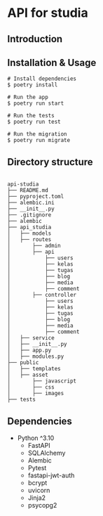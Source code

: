 # API for studia

## Introduction

## Installation & Usage

```
# Install dependencies
$ poetry install

# Run the app
$ poetry run start

# Run the tests
$ poetry run test

# Run the migration
$ poetry run migrate
```

## Directory structure

```

api-studia
├── README.md
├── pyproject.toml
├── alembic.ini
├── __init__.py
├── .gitignore
├── alembic
├── api_studia
│   ├── models
│   ├── routes
│       ├── admin
│       ├── api
│           ├── users
│           ├── kelas
│           ├── tugas
│           ├── blog
│           ├── media
│           ├── comment
│       ├── controller
│           ├── users
│           ├── kelas
│           ├── tugas
│           ├── blog
│           ├── media
│           ├── comment
│   ├── service
│   ├── __init__.py
│   ├── app.py
│   ├── modules.py
├── public
│   ├── templates
│   ├── asset
│       ├── javascript
│       ├── css
│       ├── images
├── tests

```

## Dependencies

- Python ^3.10
  - FastAPI
  - SQLAlchemy
  - Alembic
  - Pytest
  - fastapi-jwt-auth
  - bcrypt
  - uvicorn
  - Jinja2
  - psycopg2
